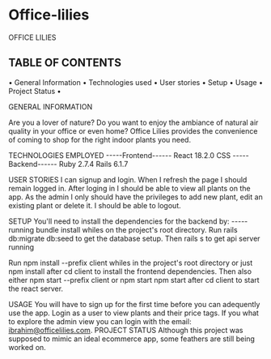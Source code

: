# Office-lilies
OFFICE LILIES

## TABLE OF CONTENTS
•	General Information
•	Technologies used
•	User stories
•	Setup
•	Usage
•	Project Status
•	



GENERAL INFORMATION

Are you a lover of nature? Do you want to enjoy the ambiance of natural air quality in your office or even home? Office Lilies provides the convenience of coming to shop for the right indoor plants you need. 

TECHNOLOGIES EMPLOYED
-----Frontend------
React 18.2.0
CSS
-----Backend------
Ruby 2.7.4
Rails 6.1.7
 

USER STORIES
I can signup and login.
When I refresh the page I should remain logged in.
After loging in I should be able to view all plants on the app.
As the admin I only should have the privileges to add new plant, edit an existing plant or delete it.
I should be able to logout.



SETUP
You'll need to install the dependencies for the backend by: 
-----running bundle install whiles on the project's root directory.
Run rails db:migrate db:seed to get the database setup.
Then rails s to get api server  running

Run npm install --prefix client whiles in the project's root directory or just npm install after cd client to install the frontend dependencies.
Then also either npm start --prefix client or npm start npm start after cd client to start the react server.

USAGE
You will have to sign up for the first time before you can adequently use the app. Login as a user to view plants and their price tags. If you what to explore the admin view you can login with the email: ibrahim@officelilies.com.
PROJECT STATUS
Although this project was supposed to mimic an ideal ecommerce app, some feathers are still being worked on.
 



